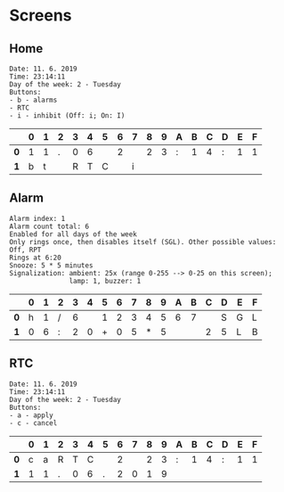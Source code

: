 # Screens
## Home
```
Date: 11. 6. 2019
Time: 23:14:11
Day of the week: 2 - Tuesday
Buttons:
- b - alarms
- RTC
- i - inhibit (Off: i; On: I)
```

|     |0|1|2|3|4|5|6|7|8|9|A|B|C|D|E|F|
|-----|-|-|-|-|-|-|-|-|-|-|-|-|-|-|-|-|
|__0__|1|1|.|0|6| |2| |2|3|:|1|4|:|1|1|
|__1__|b|t| |R|T|C| |i| | | | | | | | |


## Alarm
```
Alarm index: 1
Alarm count total: 6
Enabled for all days of the week
Only rings once, then disables itself (SGL). Other possible values: Off, RPT
Rings at 6:20
Snooze: 5 * 5 minutes
Signalization: ambient: 25x (range 0-255 --> 0-25 on this screen);
               lamp: 1, buzzer: 1
```

|     |0|1|2|3|4|5|6|7|8|9|A|B|C|D|E|F|
|-----|-|-|-|-|-|-|-|-|-|-|-|-|-|-|-|-|
|__0__|h|1|/|6| |1|2|3|4|5|6|7| |S|G|L|
|__1__|0|6|:|2|0|+|0|5|*|5| | |2|5|L|B|


## RTC
```
Date: 11. 6. 2019
Time: 23:14:11
Day of the week: 2 - Tuesday
Buttons:
- a - apply
- c - cancel
```
|     |0|1|2|3|4|5|6|7|8|9|A|B|C|D|E|F|
|-----|-|-|-|-|-|-|-|-|-|-|-|-|-|-|-|-|
|__0__|c|a|R|T|C| |2| |2|3|:|1|4|:|1|1|
|__1__|1|1|.|0|6|.|2|0|1|9| | | | | | |

